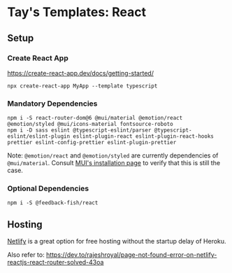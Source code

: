 # Tay's Templates: React

## Setup

### Create React App

https://create-react-app.dev/docs/getting-started/

```
npx create-react-app MyApp --template typescript
```

### Mandatory Dependencies

```
npm i -S react-router-dom@6 @mui/material @emotion/react @emotion/styled @mui/icons-material fontsource-roboto
npm i -D sass eslint @typescript-eslint/parser @typescript-eslint/eslint-plugin eslint-plugin-react eslint-plugin-react-hooks prettier eslint-config-prettier eslint-plugin-prettier
```

Note: `@emotion/react` and `@emotion/styled` are currently dependencies of `@mui/material`. Consult [MUI's installation page](https://mui.com/getting-started/installation/) to verify that this is still the case.

### Optional Dependencies

```
npm i -S @feedback-fish/react
```

## Hosting

[Netlify](https://www.netlify.com/) is a great option for free hosting without the startup delay of Heroku.

Also refer to: https://dev.to/rajeshroyal/page-not-found-error-on-netlify-reactjs-react-router-solved-43oa
